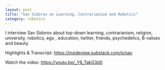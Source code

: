 ```yaml
---
layout: post
title: "Sav Sidorov on Learning, Contrarianism and Robotics"
category: robotics
---
```


I interview Sav Sidorov about top-down learning, contrarianism, religion, university, robotics, ego , education, twitter, friends, psychedelics, B-values and beauty.

Highlights & Transcript: https://insideview.substack.com/p/sav

Watch the video: https://youtu.be/_Y6_TakG3d0
